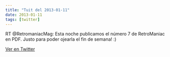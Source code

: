 ```yaml
---
title: "Tuit del 2013-01-11"
date: 2013-01-11
tags: [twitter]
---
```


RT @RetromaniacMag: Esta noche publicamos el número 7 de RetroManiac en PDF. Justo para poder ojearla el fin de semana! :)



[Ver en Twitter](https://twitter.com/i/web/status/289716645256122368)
